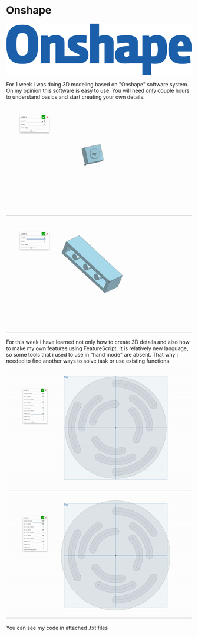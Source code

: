 # Onshape

![](onshape_logo.png)

For 1 week i was doing 3D modeling based on "Onshape" software system.
On my opinion this software is easy to use. You will need only couple hours to understand basics and start creating your own details.

![](lego.gif)

![](lego2.gif)

For this week i have learned not only how to create 3D details and also how to make my own features using FeatureScript.
It is relatively new language, so some tools that i used to use in "hand mode" are absent. That why i needed to find another ways to solve task or use existing functions. 

![](circle.gif)

![](circle2.gif)

You can see my code in attached .txt files

